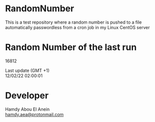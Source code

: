 # RandomNumber    
This is a test repository where a random number is pushed to a file automatically passwordless from a cron job in my Linux CentOS server    
# Random Number of the last run   
16812
      
Last update (GMT +1)    
12/02/22 02:00:01
# Developer    
Hamdy Abou El Anein   
hamdy.aea@protonmail.com
